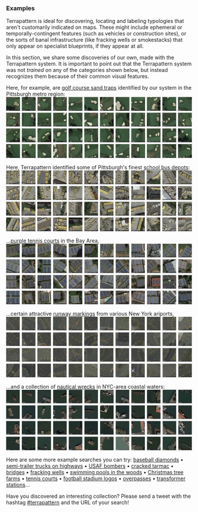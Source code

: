 ### Examples

Terrapattern is ideal for discovering, locating and labeling typologies that aren't customarily indicated on maps. These might include ephemeral or temporally-contingent features (such as vehicles or construction sites), or the sorts of banal infrastructure (like fracking wells or smokestacks) that only appear on specialist blueprints, if they appear at all. 

In this section, we share some discoveries of our own, made with the Terrapattern system. It is important to point out that the Terrapattern system   was not *trained* on any of the categories shown below, but instead recognizes them because of their common visual features. 

Here, for example, are [golf course sand traps](http://pgh.terrapattern.com/?lat=40.5261395&lng=-79.8810095) identified by our system in the Pittsburgh metro region:  
[![Golf course sand traps in Allegheny county, identified by Terrapattern](images/demo_golf_course_sand_traps.jpg "Golf course sand traps, identified by Terrapattern")](http://pgh.terrapattern.com/?lat=40.5261395&lng=-79.8810095)

Here, Terrapattern identified some of Pittsburgh's finest [school bus depots](http://pgh.terrapattern.com/?lat=40.461872&lng=-79.77872100000002):
[![School bus depots in Allegheny county, identified by Terrapattern](images/demo_school_bus_depots.jpg "School bus depots in Allegheny county, identified by Terrapattern")](http://pgh.terrapattern.com/?lat=40.461872&lng=-79.77872100000002)

...[purple tennis courts](http://sf.terrapattern.com/?lat=37.7791702&lng=-122.45761950000002) in the Bay Area,
[![Purple tennis courts in the San Francisco metro region, identified by Terrapattern](images/demo_tennis_courts.jpg "Purple tennis courts in the San Francisco metro region, identified by Terrapattern")](http://sf.terrapattern.com/?lat=37.7791702&lng=-122.45761950000002)


...certain attractive [runway markings](http://nyc.terrapattern.com/?lat=40.6979118&lng=-74.16212689999998) from various New York ariports,
[![Runway lines from various New York ariports, identified by Terrapattern](images/demo_airport_runway_lines.jpg "Runway lines from various New York ariports, identified by Terrapattern")](http://nyc.terrapattern.com/?lat=40.6979118&lng=-74.16212689999998)

...and a collection of [nautical wrecks](http://nyc.terrapattern.com/?lat=40.5578818&lng=-74.21498739999998) in NYC-area coastal waters:
[![Nautical wrecks in the NYC area, identified by Terrapattern](images/demo_nautical_wrecks.jpg "Nautical wrecks in the NYC area, identified by Terrapattern")](http://nyc.terrapattern.com/?lat=40.5578818&lng=-74.21498739999998)

Here are some more example searches you can try: [baseball diamonds](http://pgh.terrapattern.com/?lat=40.355282&lng=-80.14462550000002) &bull; [semi-trailer trucks on highways](http://pgh.terrapattern.com/?lat=40.4582145&lng=-80.1116735) &bull; [USAF bombers](http://pgh.terrapattern.com/?lat=40.4926995&lng=-80.21327550000001) &bull; [cracked tarmac](http://pgh.terrapattern.com/?lat=40.499492&lng=-80.23593) &bull; [bridges](http://pgh.terrapattern.com/?lat=40.4874745&lng=-79.905037) &bull; [fracking wells](http://pgh.terrapattern.com/?lat=40.292582&lng=-79.94142149999999) &bull; 
[swimming pools in the woods](http://pgh.terrapattern.com/?lat=40.5721195&lng=-79.94004849999999) &bull; [Christmas tree farms](http://pgh.terrapattern.com/?lat=40.656242&lng=-79.75606649999997) &bull; [tennis courts](http://pgh.terrapattern.com/?lat=40.468142&lng=-80.13158199999998) &bull; [football stadium logos](http://pgh.terrapattern.com/?lat=40.443062&lng=-79.94004849999999) &bull; [overpasses](http://nyc.terrapattern.com/?lat=40.7867368&lng=-73.80995239999999) &bull; [transformer stations](http://pgh.terrapattern.com/?lat=40.465007&lng=-80.0471425)...

Have you discovered an interesting collection? Please send a tweet with the hashtag [#terrapattern](https://twitter.com/hashtag/terrapattern) and the URL of your search!
